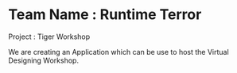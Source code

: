 # Team Name : Runtime Terror

Project : Tiger Workshop

We are creating an Application which can be use to host the Virtual Designing Workshop.
